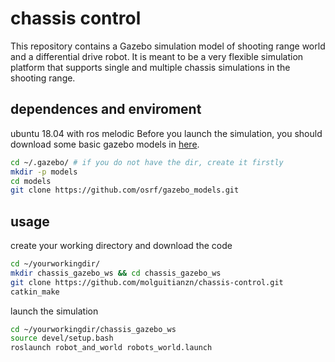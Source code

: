 # chassis control
This repository contains a Gazebo simulation model of shooting range world and a differential drive robot. It is meant to be a very flexible simulation platform that supports single and multiple chassis simulations in the shooting range.

## dependences and enviroment
ubuntu 18.04 with ros melodic
Before you launch the simulation, you should download some basic gazebo models in [here](https://github.com/osrf/gazebo_models).
```bash
cd ~/.gazebo/ # if you do not have the dir, create it firstly
mkdir -p models
cd models
git clone https://github.com/osrf/gazebo_models.git
```

## usage
create your working directory and download the code
```bash
cd ~/yourworkingdir/
mkdir chassis_gazebo_ws && cd chassis_gazebo_ws
git clone https://github.com/molguitianzn/chassis-control.git
catkin_make
```
launch the simulation
```bash
cd ~/yourworkingdir/chassis_gazebo_ws
source devel/setup.bash
roslaunch robot_and_world robots_world.launch
```
